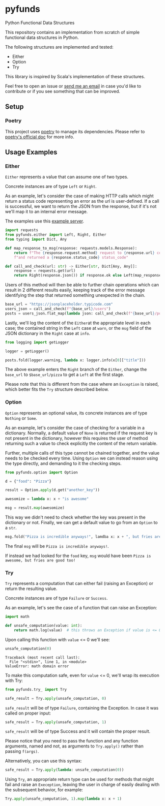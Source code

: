 # pyfunds
Python Functional Data Structures

This repository contains an implementation from scratch of simple functional data structures in Python. 

The following structures are implemented and tested:
 - Either
 - Option
 - Try

This library is inspired by Scala's implementation of these structures.

Feel free to open an issue or [send me an email](mailto:lucaruzzola@gmail.com) 
in case you'd like to contribute or if you see something that can be improved.

## Setup

### Poetry
This project uses [poetry](https://github.com/python-poetry/poetry) to manage its dependencies.
Please refer to [poetry's official doc](https://python-poetry.org/docs/) for more info.


## Usage Examples

### Either

`Either` represents a value that can assume one of two types.

Concrete instances are of type `Left` or `Right`.

As an example, let's consider the case of making HTTP calls which might return a 
status code representing an error as the url is user-defined. 
If a call is successful, we want to return the JSON from the response, but if it's
not we'll map it to an internal error message.

The examples use this [example server](https://jsonplaceholder.typicode.com).

```python
import requests
from pyfunds.either import Left, Right, Either
from typing import Dict, Any

def map_response_to_msg(response: requests.models.Response):
    return f"The {response.request.method} request to {response.url} couldn't be completed " \
    f"and returned a {response.status_code} status_code"

def call_and_check(url: str) -> Either[str, Dict[Any, Any]]:
    response = requests.get(url)
    return Right(response.json()) if response.ok else Left(map_response_to_msg(response))
```

Users of this method will then be able to further chain operations which can result in 2 different results easily,
keeping track of the error message identifying the step that returned something unexpected in the chain.

```python
base_url = "https://jsonplaceholder.typicode.com"
users_json = call_and_check(f"{base_url}/users")
posts = users_json.flat_map(lambda json: call_and_check(f"{base_url}/posts?userId={json[0]['id']}"))
```

Lastly, we'll log the content of the `Either`at the appropriate level in each case; the contained string in the `Left` 
case at `warn`, or the `msg` field of the JSON dictionary in the `Right` case at `info`.

```python
from logging import getLogger

logger = getLogger()

posts.fold(logger.warning, lambda x: logger.info(x[0]["title"]))
```

The above example enters the `Right` branch of the `Either`, change the `base_url` to `$base_url/pizza` to get a `Left` at the first stage.

Please note that this is different from the case where an `Exception` is raised, which better fits the `Try` structure 
described below.

### Option

`Option` represents an optional value, its concrete instances are 
of type `Nothing` or `Some`.

As an example, let's consider the case of checking for a variable in a dictionary.
Normally, a default value of `None` is returned if the request key is not present in the dictionary,
however this requires the user of method returning such a value to check explicitly the content of the return variable.

Further, multiple calls of this type cannot be chained together, and the value needs to be checked every time.
Using `Option` we can instead reason using the type directly, and demanding to it the checking steps.

```python
from pyfunds.option import Option

d = {"food": "Pizza"}

result = Option.apply(d.get("another_key"))

awesomize = lambda x: x + "is awesome" 

msg = result.map(awesomize)
```

This way we didn't need to check whether the key was present in the dictionary or not.
Finally, we can get a default value to go from an `Option` to a `str`.

```python
msg.fold("Pizza is incredible anyways!", lamdba x: x + ", but fries are good too!")
```

The final `msg` will be `Pizza is incredible anyways!`.

If instead we had looked for the `food` key, `msg` would have been `Pizza is awesome, but fries are good too!`

### Try

`Try` represents a computation that can either fail (raising an Exception) or return the resulting value.

Concrete instances are of type `Failure` or `Success`.

As an example, let's see the case of a function that can raise an Exception:
``` python
import math

def unsafe_computation(value: int):
    return math.log(value)  # this throws an Exception if value is <= 0
```

Upon calling this function with `value` <= 0 we'll see:

```python
unsafe_computation(0)
```
```shell
Traceback (most recent call last):
  File "<stdin>", line 1, in <module>
ValueError: math domain error
```

To make this computation safe, even for `value` <= 0, we'll wrap its execution with Try:
```python
from pyfunds.try_ import Try

safe_result = Try.apply(unsafe_computation, 0)
```

`safe_result` will be of type `Failure`, containing the Exception.
In case it was called on proper input:
```python
safe_result = Try.apply(unsafe_computation, 1)
```

`safe_result` will be of type Success and it will contain the proper result.

Please notice that you need to pass the function and any function arguments, named and not, as arguments to 
`Try.apply()` rather than passing `f(args)`.

Alternatively, you can use this syntax:
```python
safe_result = Try.apply(lambda: unsafe_computation(0))
```

Using `Try`, an appropriate return type can be used for methods that might fail and raise an `Exeception`, 
leaving the user in charge of easily dealing with the subsequent behavior, for example:

```python
Try.apply(unsafe_computation, 1).map(lambda x: x + 1)
```